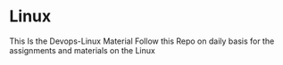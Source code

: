 # Linux
This Is the Devops-Linux Material 
Follow this Repo on daily basis for the assignments and materials on the Linux 
